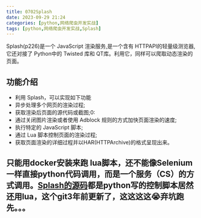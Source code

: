 ```yaml
---
title: 0702Splash
date: 2023-09-29 21:24
categories: [python,网络爬虫开发实战]
tags: [python,网络爬虫开发实战,Splash] 
---
```


Splash(p226)是一个 JavaScript 渲染服务,是一个含有 HTTPAPI的轻量级测览器,它还对接了 Python中的 Twisted 库和 QT库。利用它，同样可以爬取动态渲染的页面。

## 功能介绍
- 利用 Splash，可以实现如下功能
- 异步处理多个网页的渲染过程;
- 获取渲染后页面的源代码或截图;0:
- 通过关闭图片渲染或者使用 Adblock 规则的方式加快页面渲染的速度;
- 执行特定的 JavaScript 脚本;
- 通过 Lua 脚本控制页面的渲染过程;
- 获取页面渲染的详细过程并以HAR(HTTPArchive)的格式呈现出来。

## 只能用docker安装来跑 lua脚本，还不能像Selenium一样直接python代码调用，而是一个服务（CS）的方式调用。[Splash的源码](https://github.com/scrapinghub/splash)都是python写的控制脚本居然还用lua，这个git3年前更新了，这这这这😭弃坑跑先。。。

